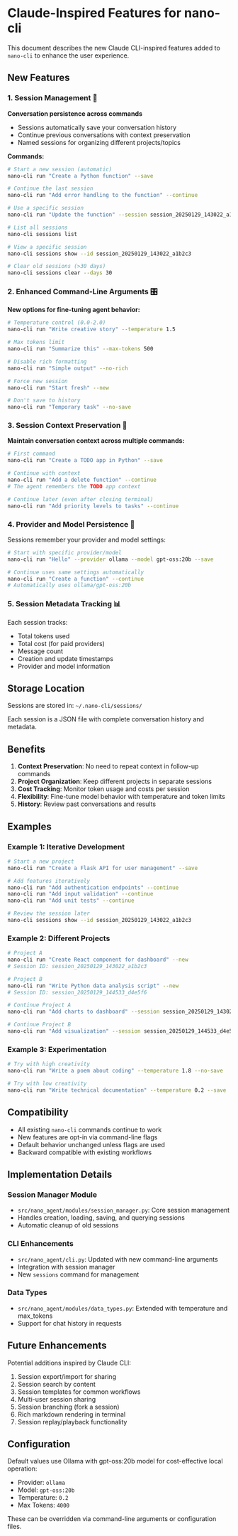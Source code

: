 # Claude-Inspired Features for nano-cli

This document describes the new Claude CLI-inspired features added to `nano-cli` to enhance the user experience.

## New Features

### 1. Session Management 📝

**Conversation persistence across commands**

- Sessions automatically save your conversation history
- Continue previous conversations with context preservation  
- Named sessions for organizing different projects/topics

**Commands:**
```bash
# Start a new session (automatic)
nano-cli run "Create a Python function" --save

# Continue the last session
nano-cli run "Add error handling to the function" --continue

# Use a specific session
nano-cli run "Update the function" --session session_20250129_143022_a1b2c3

# List all sessions
nano-cli sessions list

# View a specific session
nano-cli sessions show --id session_20250129_143022_a1b2c3

# Clear old sessions (>30 days)
nano-cli sessions clear --days 30
```

### 2. Enhanced Command-Line Arguments 🎛️

**New options for fine-tuning agent behavior:**

```bash
# Temperature control (0.0-2.0)
nano-cli run "Write creative story" --temperature 1.5

# Max tokens limit
nano-cli run "Summarize this" --max-tokens 500

# Disable rich formatting
nano-cli run "Simple output" --no-rich

# Force new session
nano-cli run "Start fresh" --new

# Don't save to history
nano-cli run "Temporary task" --no-save
```

### 3. Session Context Preservation 🔄

**Maintain conversation context across multiple commands:**

```bash
# First command
nano-cli run "Create a TODO app in Python" --save

# Continue with context
nano-cli run "Add a delete function" --continue
# The agent remembers the TODO app context

# Continue later (even after closing terminal)
nano-cli run "Add priority levels to tasks" --continue
```

### 4. Provider and Model Persistence 🔧

Sessions remember your provider and model settings:

```bash
# Start with specific provider/model
nano-cli run "Hello" --provider ollama --model gpt-oss:20b --save

# Continue uses same settings automatically
nano-cli run "Create a function" --continue
# Automatically uses ollama/gpt-oss:20b
```

### 5. Session Metadata Tracking 📊

Each session tracks:
- Total tokens used
- Total cost (for paid providers)
- Message count
- Creation and update timestamps
- Provider and model information

## Storage Location

Sessions are stored in: `~/.nano-cli/sessions/`

Each session is a JSON file with complete conversation history and metadata.

## Benefits

1. **Context Preservation**: No need to repeat context in follow-up commands
2. **Project Organization**: Keep different projects in separate sessions
3. **Cost Tracking**: Monitor token usage and costs per session
4. **Flexibility**: Fine-tune model behavior with temperature and token limits
5. **History**: Review past conversations and results

## Examples

### Example 1: Iterative Development
```bash
# Start a new project
nano-cli run "Create a Flask API for user management" --save

# Add features iteratively
nano-cli run "Add authentication endpoints" --continue
nano-cli run "Add input validation" --continue
nano-cli run "Add unit tests" --continue

# Review the session later
nano-cli sessions show --id session_20250129_143022_a1b2c3
```

### Example 2: Different Projects
```bash
# Project A
nano-cli run "Create React component for dashboard" --new
# Session ID: session_20250129_143022_a1b2c3

# Project B  
nano-cli run "Write Python data analysis script" --new
# Session ID: session_20250129_144533_d4e5f6

# Continue Project A
nano-cli run "Add charts to dashboard" --session session_20250129_143022_a1b2c3

# Continue Project B
nano-cli run "Add visualization" --session session_20250129_144533_d4e5f6
```

### Example 3: Experimentation
```bash
# Try with high creativity
nano-cli run "Write a poem about coding" --temperature 1.8 --no-save

# Try with low creativity  
nano-cli run "Write technical documentation" --temperature 0.2 --save
```

## Compatibility

- All existing `nano-cli` commands continue to work
- New features are opt-in via command-line flags
- Default behavior unchanged unless flags are used
- Backward compatible with existing workflows

## Implementation Details

### Session Manager Module
- `src/nano_agent/modules/session_manager.py`: Core session management
- Handles creation, loading, saving, and querying sessions
- Automatic cleanup of old sessions

### CLI Enhancements
- `src/nano_agent/cli.py`: Updated with new command-line arguments
- Integration with session manager
- New `sessions` command for management

### Data Types
- `src/nano_agent/modules/data_types.py`: Extended with temperature and max_tokens
- Support for chat history in requests

## Future Enhancements

Potential additions inspired by Claude CLI:
1. Session export/import for sharing
2. Session search by content
3. Session templates for common workflows
4. Multi-user session sharing
5. Session branching (fork a session)
6. Rich markdown rendering in terminal
7. Session replay/playback functionality

## Configuration

Default values use Ollama with gpt-oss:20b model for cost-effective local operation:
- Provider: `ollama`
- Model: `gpt-oss:20b`
- Temperature: `0.2`
- Max Tokens: `4000`

These can be overridden via command-line arguments or configuration files.